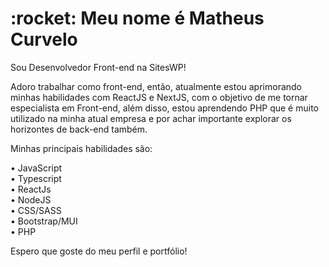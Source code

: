 <h1>:rocket: Meu nome é Matheus Curvelo</h1>

Sou Desenvolvedor Front-end na SitesWP!

Adoro trabalhar como front-end, então, atualmente estou aprimorando minhas habilidades com ReactJS e NextJS, com o objetivo de me tornar especialista em Front-end, além disso, estou aprendendo PHP que é muito utilizado na minha atual empresa e por achar importante explorar os horizontes de back-end também.

Minhas principais habilidades são:

• JavaScript <br/>
• Typescript <br/>
• ReactJs <br/>
• NodeJS <br/>
• CSS/SASS <br/>
• Bootstrap/MUI <br/>
• PHP <br/>

Espero que goste do meu perfil e portfólio!
